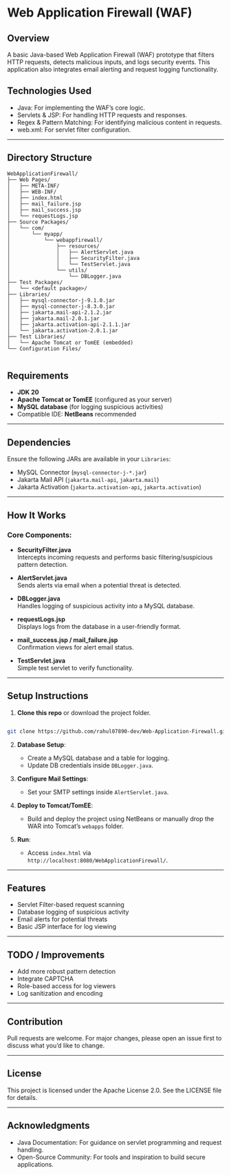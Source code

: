 # Web Application Firewall (WAF)

## Overview
A basic Java-based Web Application Firewall (WAF) prototype that filters HTTP requests, detects malicious inputs, and logs security events. This application also integrates email alerting and request logging functionality.

## Technologies Used
- Java: For implementing the WAF’s core logic.
- Servlets & JSP: For handling HTTP requests and responses.
- Regex & Pattern Matching: For identifying malicious content in requests.
- web.xml: For servlet filter configuration.

---

## Directory Structure
```
WebApplicationFirewall/
├── Web Pages/
│   ├── META-INF/
│   ├── WEB-INF/
│   ├── index.html
│   ├── mail_failure.jsp
│   ├── mail_success.jsp
│   └── requestLogs.jsp
├── Source Packages/
│   └── com/
│       └── myapp/
│           └── webappfirewall/
│               ├── resources/
│               │   ├── AlertServlet.java
│               │   ├── SecurityFilter.java
│               │   └── TestServlet.java
│               └── utils/
│                   └── DBLogger.java
├── Test Packages/
│   └── <default package>/
├── Libraries/
│   ├── mysql-connector-j-9.1.0.jar
│   ├── mysql-connector-j-8.3.0.jar
│   ├── jakarta.mail-api-2.1.2.jar
│   ├── jakarta.mail-2.0.1.jar
│   ├── jakarta.activation-api-2.1.1.jar
│   └── jakarta.activation-2.0.1.jar
├── Test Libraries/
│   └── Apache Tomcat or TomEE (embedded)
└── Configuration Files/


```

##  Requirements

- **JDK 20**
- **Apache Tomcat or TomEE** (configured as your server)
- **MySQL database** (for logging suspicious activities)
- Compatible IDE: **NetBeans** recommended

---

##  Dependencies

Ensure the following JARs are available in your `Libraries`:
- MySQL Connector (`mysql-connector-j-*.jar`)
- Jakarta Mail API (`jakarta.mail-api`, `jakarta.mail`)
- Jakarta Activation (`jakarta.activation-api`, `jakarta.activation`)

---

##  How It Works

### Core Components:

- **SecurityFilter.java**  
  Intercepts incoming requests and performs basic filtering/suspicious pattern detection.

- **AlertServlet.java**  
  Sends alerts via email when a potential threat is detected.

- **DBLogger.java**  
  Handles logging of suspicious activity into a MySQL database.

- **requestLogs.jsp**  
  Displays logs from the database in a user-friendly format.

- **mail_success.jsp / mail_failure.jsp**  
  Confirmation views for alert email status.

- **TestServlet.java**  
  Simple test servlet to verify functionality.

---
## Setup Instructions

1. **Clone this repo** or download the project folder.

```bash

git clone https://github.com/rahul07890-dev/Web-Application-Firewall.git

```
2. **Database Setup**:
    - Create a MySQL database and a table for logging.
    - Update DB credentials inside `DBLogger.java`.

3. **Configure Mail Settings**:
    - Set your SMTP settings inside `AlertServlet.java`.

4. **Deploy to Tomcat/TomEE**:
    - Build and deploy the project using NetBeans or manually drop the WAR into Tomcat’s `webapps` folder.

5. **Run**:
    - Access `index.html` via `http://localhost:8080/WebApplicationFirewall/`.

---

##  Features

- Servlet Filter-based request scanning
- Database logging of suspicious activity
- Email alerts for potential threats
- Basic JSP interface for log viewing

---

##  TODO / Improvements

- Add more robust pattern detection
- Integrate CAPTCHA
- Role-based access for log viewers
- Log sanitization and encoding

---

## Contribution

Pull requests are welcome. For major changes, please open an issue first to discuss what you’d like to change.

---

## License
This project is licensed under the Apache License 2.0. See the LICENSE file for details.

---

## Acknowledgments
- Java Documentation: For guidance on servlet programming and request handling.
- Open-Source Community: For tools and inspiration to build secure applications.
